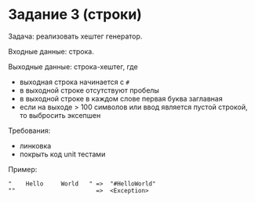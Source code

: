 # Задание 3 (строки)

Задача: реализовать хештег генератор.

Входные данные: строка.

Выходные данные: строка-хештег, где

* выходная строка начинается с `#`
* в выходной строке отсутствуют пробелы
* в выходной строке в каждом слове первая буква заглавная
* если на выходе > 100 символов или ввод является пустой строкой, то выбросить эксепшен

Требования:

* линковка
* покрыть код unit тестами

Пример:

```text
"    Hello     World   " =>  "#HelloWorld"
""                       =>  <Exception>
```

